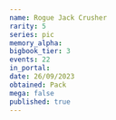 ```yaml
---
name: Rogue Jack Crusher
rarity: 5
series: pic
memory_alpha:
bigbook_tier: 3
events: 22
in_portal:
date: 26/09/2023
obtained: Pack
mega: false
published: true
---
```



